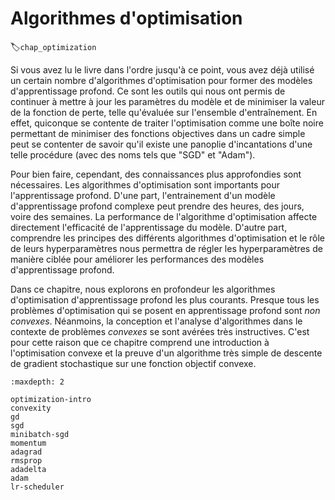 # Algorithmes d'optimisation
:label:`chap_optimization` 

Si vous avez lu le livre dans l'ordre jusqu'à ce point, vous avez déjà utilisé un certain nombre d'algorithmes d'optimisation pour former des modèles d'apprentissage profond.
Ce sont les outils qui nous ont permis de continuer à mettre à jour les paramètres du modèle et de minimiser la valeur de la fonction de perte, telle qu'évaluée sur l'ensemble d'entraînement. En effet, quiconque se contente de traiter l'optimisation comme une boîte noire permettant de minimiser des fonctions objectives dans un cadre simple peut se contenter de savoir qu'il existe une panoplie d'incantations d'une telle procédure (avec des noms tels que "SGD" et "Adam").

Pour bien faire, cependant, des connaissances plus approfondies sont nécessaires.
Les algorithmes d'optimisation sont importants pour l'apprentissage profond.
D'une part, l'entrainement d'un modèle d'apprentissage profond complexe peut prendre des heures, des jours, voire des semaines.
La performance de l'algorithme d'optimisation affecte directement l'efficacité de l'apprentissage du modèle.
D'autre part, comprendre les principes des différents algorithmes d'optimisation et le rôle de leurs hyperparamètres
nous permettra de régler les hyperparamètres de manière ciblée pour améliorer les performances des modèles d'apprentissage profond.

Dans ce chapitre, nous explorons en profondeur les algorithmes d'optimisation d'apprentissage profond les plus courants.
Presque tous les problèmes d'optimisation qui se posent en apprentissage profond sont *non convexes*.
Néanmoins, la conception et l'analyse d'algorithmes dans le contexte de problèmes *convexes* se sont avérées très instructives.
C'est pour cette raison que ce chapitre comprend une introduction à l'optimisation convexe et la preuve d'un algorithme très simple de descente de gradient stochastique sur une fonction objectif convexe.

```toc
:maxdepth: 2

optimization-intro
convexity
gd
sgd
minibatch-sgd
momentum
adagrad
rmsprop
adadelta
adam
lr-scheduler
```

